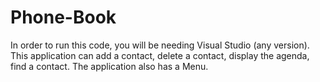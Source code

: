 # Phone-Book
In order to run this code, you will be needing Visual Studio (any version).
This application can add a contact, delete a contact, display the agenda, find a contact.
The application also has a Menu.
